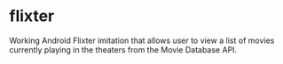 # flixter
Working Android Flixter imitation that allows user to view a list of movies currently playing in the theaters from the Movie Database API. 

